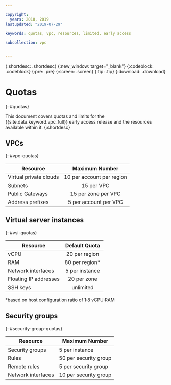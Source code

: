```yaml
---

copyright:
  years: 2018, 2019
lastupdated: "2019-07-29"

keywords: quotas, vpc, resources, limited, early access 

subcollection: vpc


---
```


{:shortdesc: .shortdesc}
{:new_window: target="_blank"}
{:codeblock: .codeblock}
{:pre: .pre}
{:screen: .screen}
{:tip: .tip}
{:download: .download}

# Quotas
{: #quotas}

This document covers quotas and limits for the {{site.data.keyword.vpc_full}} early access release and the resources available within it.
{:shortdesc}


## VPCs
{: #vpc-quotas}

|   Resource     | Maximum Number |
| ------- | :------: |
| Virtual private clouds | 10 per account per region|
| Subnets | 15 per VPC |
| Public Gateways | 15 per zone per VPC |
| Address prefixes | 5 per account per VPC |

## Virtual server instances
{: #vsi-quotas}

|   Resource     | Default Quota |
| ------- | :------: |
| vCPU |  20 per region  |
| RAM | 80 per region* |
| Network interfaces | 5 per instance |
| Floating IP addresses | 20 per zone |
| SSH keys | unlimited |

*based on host configuration ratio of 1:8 vCPU:RAM

## Security groups
{: #security-group-quotas}

|Resource|Maximum Number|
|--------|-----|
|Security groups|5 per instance|
|Rules|50 per security group|
|Remote rules|5 per security group|
|Network interfaces|10 per security group|



